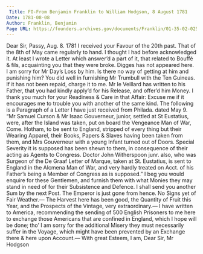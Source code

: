 ```yaml
---
 Title: FO-From Benjamin Franklin to William Hodgson, 8 August 1781
Date: 1781-08-08
Author: Franklin, Benjamin
Page URL: https://founders.archives.gov/documents/Franklin/01-35-02-0258
---
```


Dear Sir,
Passy, Aug. 8. 1781
I received your Favour of the 20th past. That of the 8th of May came regularly to hand. I thought I had before acknowledged it. At least I wrote a Letter which answer’d a part of it, that related to Bouffé & fils, acquainting you that they were broke. Digges has not appeared here. I am sorry for Mr Day’s Loss by him. Is there no way of getting at him and punishing him? You did well in furnishing Mr Trumbull with the Ten Guineas. If it has not been repaid, charge it to me. Mr le Veillard has written to his Father, that you had kindly apply’d for his Release, and offer’d him Money. I thank you much for your Readiness & Care in that Affair: Excuse me if it encourages me to trouble you with another of the same kind. The following is a Paragraph of a Letter I have just received from Philada. dated May 9. “Mr Samuel Curson & Mr Isaac Gouverneur, junior, settled at St Eustatius, were, after the Island was taken, put on board the Vengeance Man of War, Come. Hotham, to be sent to England, stripped of every thing but their Wearing Apparel, their Books, Papers & Slaves having been taken from them, and Mrs Gouverneur with a young Infant turned out of Doors. Special Severity it is supposed has been shewn to them, in consequence of their acting as Agents to Congress. Doctor John Witherspoon junr. also, who was Surgeon of the De Graaf Letter of Marque, taken at St. Eustatius, is sent to England in the Alcmena Man of War, and very hardly treated on Acct. of his Father’s being a Member of Congress as is supposed.” I beg you would enquire for these Gentlemen, and furnish them with what Monies they may stand in need of for their Subsistence and Defence. I shall send you another Sum by the next Post.
The Emperor is just gone from hence. No Signs yet of Fair Weather.— The Harvest here has been good, the Quantity of Fruit this Year, and the Prospects of the Vintage, very extraordinary.— I have written to America, recommending the sending of 500 English Prisoners to me here to exchange those Americans that are confined in England, which I hope will be done; tho’ I am sorry for the additional Misery they must necessarily suffer in the Voyage, which might have been prevented by an Exchange there & here upon Account.— With great Esteem, I am, Dear Sir,
Mr Hodgson

